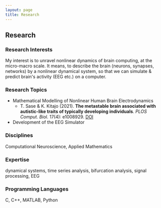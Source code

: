 ```yaml
---
layout: page
title: Research
---
```


## Research

### Research Interests
My interest is to unravel nonlinear dynamics of brain computing, at the micro-macro scale. It means, to describe the brain (neurons, synapses, networks) by a nonlinear dynamical system, so that we can simulate & predict brain's activity (EEG etc.) on a computer.

### Research Topics
- Mathematical Modelling of Nonlinear Human Brain Electrodynamics
  - T. Sase & K. Kitajo (2021). **The metastable brain associated with autistic-like traits of typically developing individuals**. *PLOS Comput. Biol.* 17(4): e1008929. [DOI](https://doi.org/10.1371/journal.pcbi.1008929)
- Development of the EEG Simulator

### Disciplines
Computational Neuroscience, Applied Mathematics

### Expertise
dynamical systems, time series analysis, bifurcation analysis, signal processing, EEG

### Programming Languages
C, C++, MATLAB, Python
